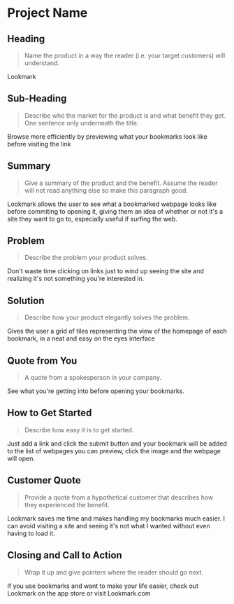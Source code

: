 # Project Name #

<!--
> This material was originally posted [here](http://www.quora.com/What-is-Amazons-approach-to-product-development-and-product-management). It is reproduced here for posterities sake.

There is an approach called "working backwards" that is widely used at Amazon. They work backwards from the customer, rather than starting with an idea for a product and trying to bolt customers onto it. While working backwards can be applied to any specific product decision, using this approach is especially important when developing new products or features.

For new initiatives a product manager typically starts by writing an internal press release announcing the finished product. The target audience for the press release is the new/updated product's customers, which can be retail customers or internal users of a tool or technology. Internal press releases are centered around the customer problem, how current solutions (internal or external) fail, and how the new product will blow away existing solutions.

If the benefits listed don't sound very interesting or exciting to customers, then perhaps they're not (and shouldn't be built). Instead, the product manager should keep iterating on the press release until they've come up with benefits that actually sound like benefits. Iterating on a press release is a lot less expensive than iterating on the product itself (and quicker!).

If the press release is more than a page and a half, it is probably too long. Keep it simple. 3-4 sentences for most paragraphs. Cut out the fat. Don't make it into a spec. You can accompany the press release with a FAQ that answers all of the other business or execution questions so the press release can stay focused on what the customer gets. My rule of thumb is that if the press release is hard to write, then the product is probably going to suck. Keep working at it until the outline for each paragraph flows.

Oh, and I also like to write press-releases in what I call "Oprah-speak" for mainstream consumer products. Imagine you're sitting on Oprah's couch and have just explained the product to her, and then you listen as she explains it to her audience. That's "Oprah-speak", not "Geek-speak".

Once the project moves into development, the press release can be used as a touchstone; a guiding light. The product team can ask themselves, "Are we building what is in the press release?" If they find they're spending time building things that aren't in the press release (overbuilding), they need to ask themselves why. This keeps product development focused on achieving the customer benefits and not building extraneous stuff that takes longer to build, takes resources to maintain, and doesn't provide real customer benefit (at least not enough to warrant inclusion in the press release).
 -->

## Heading ##
  > Name the product in a way the reader (i.e. your target customers) will understand.

  Lookmark

## Sub-Heading ##
  > Describe who the market for the product is and what benefit they get. One sentence only underneath the title.

  Browse more efficiently by previewing what your bookmarks look like before visiting the link

## Summary ##
  > Give a summary of the product and the benefit. Assume the reader will not read anything else so make this paragraph good.

  Lookmark allows the user to see what a bookmarked webpage looks like before commiting to opening it,
  giving them an idea of whether or not it's a site they want to go to, especially useful if surfing the web.

## Problem ##
  > Describe the problem your product solves.

  Don't waste time clicking on links just to wind up seeing the site and realizing it's not something you're interested in.

## Solution ##
  > Describe how your product elegantly solves the problem.

  Gives the user a grid of tiles representing the view of the homepage of each bookmark, in a neat and easy on the eyes interface

## Quote from You ##
  > A quote from a spokesperson in your company.

  See what you're getting into before opening your bookmarks.

## How to Get Started ##
  > Describe how easy it is to get started.

  Just add a link and click the submit button and your bookmark will be added to the list of webpages you can preview, click the image and
  the webpage will open.

## Customer Quote ##
  > Provide a quote from a hypothetical customer that describes how they experienced the benefit.

  Lookmark saves me time and makes handling my bookmarks much easier. I can avoid visiting a site and seeing it's not what I wanted
  without even having to load it.

## Closing and Call to Action ##
  > Wrap it up and give pointers where the reader should go next.

  If you use bookmarks and want to make your life easier, check out Lookmark on the app store or visit Lookmark.com
